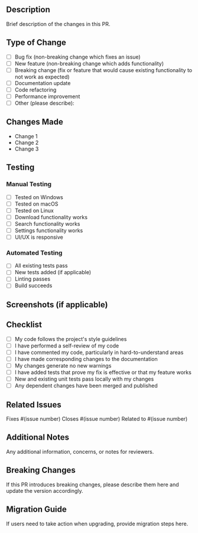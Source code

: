 ## Description

Brief description of the changes in this PR.

## Type of Change

- [ ] Bug fix (non-breaking change which fixes an issue)
- [ ] New feature (non-breaking change which adds functionality)
- [ ] Breaking change (fix or feature that would cause existing functionality to not work as expected)
- [ ] Documentation update
- [ ] Code refactoring
- [ ] Performance improvement
- [ ] Other (please describe):

## Changes Made

- Change 1
- Change 2
- Change 3

## Testing

### Manual Testing
- [ ] Tested on Windows
- [ ] Tested on macOS
- [ ] Tested on Linux
- [ ] Download functionality works
- [ ] Search functionality works
- [ ] Settings functionality works
- [ ] UI/UX is responsive

### Automated Testing
- [ ] All existing tests pass
- [ ] New tests added (if applicable)
- [ ] Linting passes
- [ ] Build succeeds

## Screenshots (if applicable)

<!-- Add screenshots here for UI changes -->

## Checklist

- [ ] My code follows the project's style guidelines
- [ ] I have performed a self-review of my code
- [ ] I have commented my code, particularly in hard-to-understand areas
- [ ] I have made corresponding changes to the documentation
- [ ] My changes generate no new warnings
- [ ] I have added tests that prove my fix is effective or that my feature works
- [ ] New and existing unit tests pass locally with my changes
- [ ] Any dependent changes have been merged and published

## Related Issues

Fixes #(issue number)
Closes #(issue number)
Related to #(issue number)

## Additional Notes

Any additional information, concerns, or notes for reviewers.

## Breaking Changes

If this PR introduces breaking changes, please describe them here and update the version accordingly.

## Migration Guide

If users need to take action when upgrading, provide migration steps here.